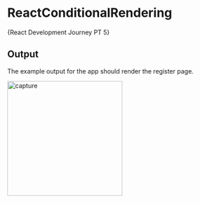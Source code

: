 # ReactConditionalRendering
{React Development Journey PT 5}

## Output 

The example output for the app should render the register page. 

<img width="262" alt="capture" src="https://user-images.githubusercontent.com/91548582/143484900-1f32e5f7-454b-407c-97ec-bce34207cd83.PNG">

